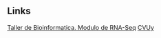 ## Links
[Taller de Bioinformatica. Modulo de RNA-Seq](https://mauriciolangleib.github.io/taller_bioinformatica_rnaseq_2019/)
[CVUy](https://exportcvuy.anii.org.uy/pdf/?a26582f2c14655f597692d35a7209d10b94865bd301cdc860a22509d9e6bfe5f689388231ad5a6a2a39d3f21c29d7036b53b5f04628b57ee3814d4d32be59b31)
